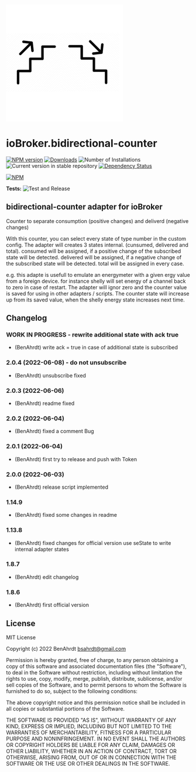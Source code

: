 ![Logo](admin/bidirectional-counter.png)
# ioBroker.bidirectional-counter

[![NPM version](https://img.shields.io/npm/v/iobroker.bidirectional-counter.svg)](https://www.npmjs.com/package/iobroker.bidirectional-counter)
[![Downloads](https://img.shields.io/npm/dm/iobroker.bidirectional-counter.svg)](https://www.npmjs.com/package/iobroker.bidirectional-counter)
![Number of Installations](https://iobroker.live/badges/bidirectional-counter-installed.svg)
![Current version in stable repository](https://iobroker.live/badges/bidirectional-counter-stable.svg)
[![Dependency Status](https://img.shields.io/david/BenAhrdt/iobroker.bidirectional-counter.svg)](https://david-dm.org/BenAhrdt/iobroker.bidirectional-counter)

[![NPM](https://nodei.co/npm/iobroker.bidirectional-counter.png?downloads=true)](https://nodei.co/npm/iobroker.bidirectional-counter/)

**Tests:** ![Test and Release](https://github.com/BenAhrdt/ioBroker.bidirectional-counter/workflows/Test%20and%20Release/badge.svg)
## bidirectional-counter adapter for ioBroker

Counter to separate consumption (positive changes) and deliverd (negative changes)

With this counter, you can select every state of type number in the custom config.
The adapter will creates 3 states internal. (cunsumed, delivered and total).
consumed will be assigned, if a positive change of the subscribed state will be detected.
delivered will be assigned, if a negative change of the subscribed state will be detected.
total will be assigned in every case.

e.g. this adapte is usefull to emulate an energymeter with a given ergy value from a foreign device.
for instance shelly will set energy of a channel back to zero in case of restart.
The adapter will ignor zero and the counter value is saved for using in other adapters / scripts.
The counter state will increase up from its saved value, when the shelly energy state increases next time.

## Changelog
<!--
	Placeholder for the next version (at the beginning of the line):
	### **WORK IN PROGRESS**
-->

### **WORK IN PROGRESS** - rewrite additional state with ack true
* (BenAhrdt) write ack = true in case of additional state is subscribed

### 2.0.4 (2022-06-08) - do not unsubscribe
* (BenAhrdt) unsubscribe fixed

### 2.0.3 (2022-06-06)
* (BenAhrdt) readme fixed

### 2.0.2 (2022-06-04)
* (BenAhrdt) fixed a comment Bug

### 2.0.1 (2022-06-04)
* (BenAhrdt) first try to release and push with Token

### 2.0.0 (2022-06-03)
* (BenAhrdt) release script implemented

### 1.14.9
* (BenAhrdt) fixed some changes in readme

### 1.13.8
* (BenAhrdt) fixed changes for official version
  use seState to write internal adapter states

### 1.8.7
* (BenAhrdt) edit changelog

### 1.8.6
* (BenAhrdt) first official version


## License
MIT License

Copyright (c) 2022 BenAhrdt <bsahrdt@gmail.com>

Permission is hereby granted, free of charge, to any person obtaining a copy
of this software and associated documentation files (the "Software"), to deal
in the Software without restriction, including without limitation the rights
to use, copy, modify, merge, publish, distribute, sublicense, and/or sell
copies of the Software, and to permit persons to whom the Software is
furnished to do so, subject to the following conditions:

The above copyright notice and this permission notice shall be included in all
copies or substantial portions of the Software.

THE SOFTWARE IS PROVIDED "AS IS", WITHOUT WARRANTY OF ANY KIND, EXPRESS OR
IMPLIED, INCLUDING BUT NOT LIMITED TO THE WARRANTIES OF MERCHANTABILITY,
FITNESS FOR A PARTICULAR PURPOSE AND NONINFRINGEMENT. IN NO EVENT SHALL THE
AUTHORS OR COPYRIGHT HOLDERS BE LIABLE FOR ANY CLAIM, DAMAGES OR OTHER
LIABILITY, WHETHER IN AN ACTION OF CONTRACT, TORT OR OTHERWISE, ARISING FROM,
OUT OF OR IN CONNECTION WITH THE SOFTWARE OR THE USE OR OTHER DEALINGS IN THE
SOFTWARE.